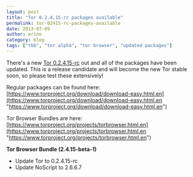 ```yaml
---
layout: post
title: "Tor 0.2.4.15-rc packages available"
permalink: tor-02415-rc-packages-available
date: 2013-07-09
author: erinn
category: blog
tags: ["tbb", "tor alpha", "tor browser", "updated packages"]
---
```


There's a new [Tor 0.2.4.15-rc](https://lists.torproject.org/pipermail/tor-talk/2013-July/028776.html) out and all of the packages have been updated. This is a release candidate and will become the new Tor stable soon, so please test these extensively!

Regular packages can be found here:  
 [https://www.torproject.org/download/download-easy.html.en](https://www.torproject.org/download/download-easy.html.en "https://www.torproject.org/download/download-easy.html.en")

Tor Browser Bundles are here:  
 [https://www.torproject.org/projects/torbrowser.html.en](https://www.torproject.org/projects/torbrowser.html.en "https://www.torproject.org/projects/torbrowser.html.en")

**Tor Browser Bundle (2.4.15-beta-1)**

- Update Tor to 0.2.4.15-rc
- Update NoScript to 2.6.6.7

